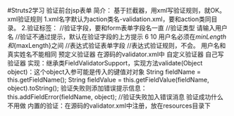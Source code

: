 #Struts2学习
验证前台jsp表单
    简介：
        基于拦截器，用xml写验证规则，就OK。
    xml验证规则
        1.xml名字默认为action类名-validation.xml，要和action类同目录。
        2.验证标签：
             <field name="user.userName">   //验证字段，要和form表单字段名一直
                <field-validator type="requiredstring"> //验证类型
                    <message>请输入用户名</message>       //验证不通过提示，默认在验证字段的上方提示
                </field-validator>
                 <field-validator type="stringlength">
                    <param name="minLength">6</param>
                    <param name="maxLength">10</param>
                    <message>用户名必须在${minLength}和${maxLength}之间</message>
                </field-validator>
             </field>
             <validator type="expression">  //表达式验证表单字段
                <param name="expression"><![CDATA[!user.name.equals(user.userName)]]></param>  //表达式验证规则，不会。
                <message>用户名和真实姓名不能相同</message>
             </validator>
    预定义验证器
        在源码的validator.xml中
    自定义验证器
        自己写验证器
            实现：继承类FieldValidatorSupport，实现方法validate(Object object)：这个object入参可能是传入的键值对对象
                    String fieldName = this.getFieldName();
                    String fieldValue = this.getFieldValue(fieldName, object).toString();
                    验证失败则添加错误提示信息：this.addFieldError(fieldName, object); //验证失败加入错误消息
                    验证成功什么不用做
        内置的验证：在源码的validator.xml中注册，放在resources目录下
        
            
        
                